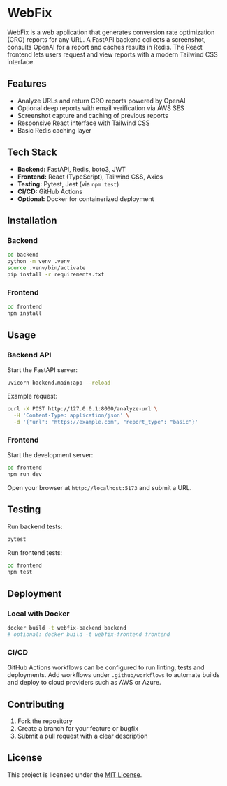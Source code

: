 # WebFix

WebFix is a web application that generates conversion rate optimization (CRO) reports for any URL. A FastAPI backend collects a screenshot, consults OpenAI for a report and caches results in Redis. The React frontend lets users request and view reports with a modern Tailwind CSS interface.

## Features
- Analyze URLs and return CRO reports powered by OpenAI
- Optional deep reports with email verification via AWS SES
- Screenshot capture and caching of previous reports
- Responsive React interface with Tailwind CSS
- Basic Redis caching layer

## Tech Stack
- **Backend:** FastAPI, Redis, boto3, JWT
- **Frontend:** React (TypeScript), Tailwind CSS, Axios
- **Testing:** Pytest, Jest (via `npm test`)
- **CI/CD:** GitHub Actions
- **Optional:** Docker for containerized deployment

## Installation

### Backend
```bash
cd backend
python -m venv .venv
source .venv/bin/activate
pip install -r requirements.txt
```

### Frontend
```bash
cd frontend
npm install
```

## Usage

### Backend API
Start the FastAPI server:
```bash
uvicorn backend.main:app --reload
```

Example request:
```bash
curl -X POST http://127.0.0.1:8000/analyze-url \
  -H 'Content-Type: application/json' \
  -d '{"url": "https://example.com", "report_type": "basic"}'
```

### Frontend
Start the development server:
```bash
cd frontend
npm run dev
```
Open your browser at `http://localhost:5173` and submit a URL.

## Testing
Run backend tests:
```bash
pytest
```
Run frontend tests:
```bash
cd frontend
npm test
```

## Deployment

### Local with Docker
```bash
docker build -t webfix-backend backend
# optional: docker build -t webfix-frontend frontend
```

### CI/CD
GitHub Actions workflows can be configured to run linting, tests and deployments. Add workflows under `.github/workflows` to automate builds and deploy to cloud providers such as AWS or Azure.

## Contributing
1. Fork the repository
2. Create a branch for your feature or bugfix
3. Submit a pull request with a clear description

## License

This project is licensed under the [MIT License](LICENSE).
